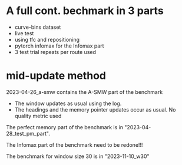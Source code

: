 # A full cont. bechmark in 3 parts
 - curve-bins dataset
 - live test
 - using tfc and repositioning
 - pytorch infomax for the Infomax part
 - 3 test trial repeats per route used

# mid-update method
2023-04-26_a-smw contains the A-SMW part of the benchmark
 - The window updates as usual using the log.
 - The headings and the memory pointer updates occur as usual. No quality metric used

The perfect memory part of the benchmark is in "2023-04-28_test_pm_part".

The Infomax part of the benchmark need to be redone!!!

The benchmark for window size 30 is in "2023-11-10_w30"